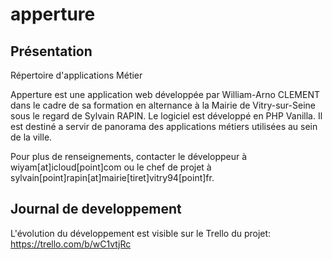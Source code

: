 # apperture

## Présentation

Répertoire d'applications Métier

Apperture est une application web développée par William-Arno CLEMENT dans le cadre de sa formation en alternance à la Mairie de Vitry-sur-Seine sous le regard de Sylvain RAPIN.
Le logiciel est développé en PHP Vanilla.
Il est destiné a servir de panorama des applications métiers utilisées au sein de la ville.

Pour plus de renseignements, contacter le développeur à wiyam[at]icloud[point]com ou le chef de projet à sylvain[point]rapin[at]mairie[tiret]vitry94[point]fr.

## Journal de developpement

L'évolution du développement est visible sur le Trello du projet:
https://trello.com/b/wC1vtjRc
